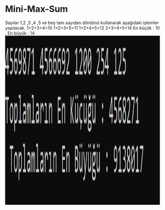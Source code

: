 # Mini-Max-Sum

Sayılar  1,2 ,3 ,4 ,5 ve  beş tam sayıdan dördünü kullanarak aşağıdaki işlemler yapılacak.
1+2+3+4=10
1+2+3+5=11
1+2+4+5=12
2+3+4+5=14
En küçük : 10 , En büyük : 14 
<img src="images/image.png" height="550" width="1000" style="max-width:100%;">
